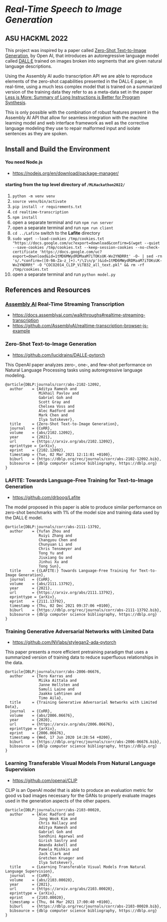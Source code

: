# _Real-Time Speech to Image Generation_
## ASU HACKML 2022

This project was inspired by a paper called [Zero-Shot Text-to-Image Generation](https://arxiv.org/abs/2102.12092), by Open AI, that introduces an autoregressive language model called [DALL·E](https://openai.com/blog/dall-e/) trained on images broken into segments that are given natural language descriptions. 

Using the Assembly AI audio transcription API we are able to reproduce elements of the zero-shot capabilities presented in the DALL·E paper, in real-time, using a much less complex model that is trained on a summarized version of the training data they refer to as a meta-data set in the paper [Less is More: Summary of Long Instructions is Better for Program Synthesis](https://arxiv.org/abs/2203.08597).

This is only possible with the combination of robust features present in the Assembly AI API that allow for seamless integration with the machine learning model and web interface framework as well as the corrective language modeling they use to repair malformed input and isolate sentences as they are spoken.

## Install and Build the Environment

#### You need Node.js

- https://nodejs.org/en/download/package-manager/

#### starting from the top level directory of `/MLHackathon2022/`

1. `python -m venv venv`
2. `source venv/bin/activate`
3. `pip install -r requirements.txt`
4. `cd realtime-transcription`
5. `npm install`
6. open a separate terminal and run `npm run server`
7. open a separate terminal and run `npm run client`
8. `cd ../Lafite` switch to the **Lafite** directory
9. `sudo wget --load-cookies /tmp/cookies.txt "https://docs.google.com/uc?export=download&confirm=$(wget --quiet --save-cookies /tmp/cookies.txt --keep-session-cookies --no-check-certificate 'https://docs.google.com/uc?export=download&id=1tMD6MWydRDMaaM7iTOKsUK-Wv2YNDRRt' -O- | sed -rn 's/.*confirm=([0-9A-Za-z_]+).*/\1\n/p')&id=1tMD6MWydRDMaaM7iTOKsUK-Wv2YNDRRt" -O "COCO2014_CLIP_ViTB32_all_text.pkl" && rm -rf /tmp/cookies.txt`
10. open a separate terminal and run `python model.py`

## References and Resources

### [Assembly AI](https://docs.assemblyai.com/) Real-Time Streaming Transcription
- https://docs.assemblyai.com/walkthroughs#realtime-streaming-transcription
- https://github.com/AssemblyAI/realtime-transcription-browser-js-example


### Zero-Shot Text-to-Image Generation
- https://github.com/lucidrains/DALLE-pytorch

This OpenAI paper analyzes zero-, one-, and few-shot performance on Natural Language Processing tasks using autoregressive language modeling.

    @article{DBLP:journals/corr/abs-2102-12092,
      author    = {Aditya Ramesh and
                   Mikhail Pavlov and
                   Gabriel Goh and
                   Scott Gray and
                   Chelsea Voss and
                   Alec Radford and
                   Mark Chen and
                   Ilya Sutskever},
      title     = {Zero-Shot Text-to-Image Generation},
      journal   = {CoRR},
      volume    = {abs/2102.12092},
      year      = {2021},
      url       = {https://arxiv.org/abs/2102.12092},
      eprinttype = {arXiv},
      eprint    = {2102.12092},
      timestamp = {Tue, 02 Mar 2021 12:11:01 +0100},
      biburl    = {https://dblp.org/rec/journals/corr/abs-2102-12092.bib},
      bibsource = {dblp computer science bibliography, https://dblp.org}
    }

### LAFITE: Towards Language-Free Training for Text-to-Image Generation
- https://github.com/drboog/Lafite

The model proposed in this paper is able to produce similar performance on zero-shot benchmarks with 1% of the model size and training data used by the DALL·E model.

    @article{DBLP:journals/corr/abs-2111-13792,
      author    = {Yufan Zhou and
                   Ruiyi Zhang and
                   Changyou Chen and
                   Chunyuan Li and
                   Chris Tensmeyer and
                   Tong Yu and
                   Jiuxiang Gu and
                   Jinhui Xu and
                   Tong Sun},
      title     = {{LAFITE:} Towards Language-Free Training for Text-to-Image Generation},
      journal   = {CoRR},
      volume    = {abs/2111.13792},
      year      = {2021},
      url       = {https://arxiv.org/abs/2111.13792},
      eprinttype = {arXiv},
      eprint    = {2111.13792},
      timestamp = {Thu, 02 Dec 2021 09:37:06 +0100},
      biburl    = {https://dblp.org/rec/journals/corr/abs-2111-13792.bib},
      bibsource = {dblp computer science bibliography, https://dblp.org}
    }

### Training Generative Adversarial Networks with Limited Data
- https://github.com/NVlabs/stylegan2-ada-pytorch

This paper presents a more efficient pretraining paradigm that uses a summarized version of training data to reduce superfluous relationships in the data.

    @article{DBLP:journals/corr/abs-2006-06676,
      author    = {Tero Karras and
                   Miika Aittala and
                   Janne Hellsten and
                   Samuli Laine and
                   Jaakko Lehtinen and
                   Timo Aila},
      title     = {Training Generative Adversarial Networks with Limited Data},
      journal   = {CoRR},
      volume    = {abs/2006.06676},
      year      = {2020},
      url       = {https://arxiv.org/abs/2006.06676},
      eprinttype = {arXiv},
      eprint    = {2006.06676},
      timestamp = {Wed, 17 Jun 2020 14:28:54 +0200},
      biburl    = {https://dblp.org/rec/journals/corr/abs-2006-06676.bib},
      bibsource = {dblp computer science bibliography, https://dblp.org}
    }


### Learning Transferable Visual Models From Natural Language Supervision
- https://github.com/openai/CLIP

CLIP is an OpenAI model that is able to produce an evaluation metric for good vs bad images necessary for the GANs to properly evaluate images used in the generation aspects of the other papers.

    @article{DBLP:journals/corr/abs-2103-00020,
      author    = {Alec Radford and
                   Jong Wook Kim and
                   Chris Hallacy and
                   Aditya Ramesh and
                   Gabriel Goh and
                   Sandhini Agarwal and
                   Girish Sastry and
                   Amanda Askell and
                   Pamela Mishkin and
                   Jack Clark and
                   Gretchen Krueger and
                   Ilya Sutskever},
      title     = {Learning Transferable Visual Models From Natural Language Supervision},
      journal   = {CoRR},
      volume    = {abs/2103.00020},
      year      = {2021},
      url       = {https://arxiv.org/abs/2103.00020},
      eprinttype = {arXiv},
      eprint    = {2103.00020},
      timestamp = {Thu, 04 Mar 2021 17:00:40 +0100},
      biburl    = {https://dblp.org/rec/journals/corr/abs-2103-00020.bib},
      bibsource = {dblp computer science bibliography, https://dblp.org}
    }
